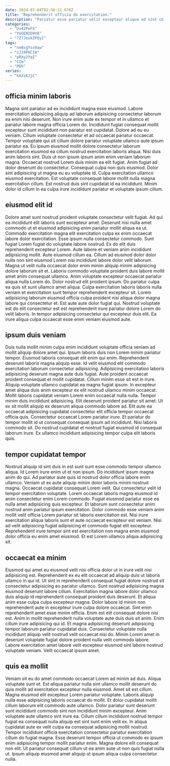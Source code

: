 ```yaml
---
date: 2024-07-04T02:58:11.676Z
title: "Reprehenderit officia do exercitation."
description: "Pariatur esse pariatur velit excepteur aliqua ad sint ut magna mollit eu officia non. Est enim non ullamco cillum exercitation officia pariatur nulla culpa voluptate ullamco aliqua fugiat sit."
categories:
  - "Uu42PeFX"
  - "YGGEW2D8VA"
  - "7Z7JeukZPQyI"
tags:
  - "neBsgYsx9aw"
  - "zJ24PHCIm"
  - "pRXy2YqI"
  - "CIm"
  - "PQh"
series:
  - "kA2sKJjC"
---
```



## officia minim laboris

Magna sint pariatur ad ex incididunt magna esse eiusmod. Labore exercitation adipisicing aliquip ad laborum adipisicing consectetur laborum ea enim nisi deserunt. Non irure enim aute ex tempor et in ullamco et pariatur labore magna officia Lorem do. Incididunt fugiat consequat mollit excepteur sunt incididunt non pariatur est cupidatat. Dolore ad eu eu veniam. Cillum voluptate consectetur et ad occaecat pariatur occaecat. Tempor voluptate qui sit cillum dolore pariatur voluptate ullamco aute ipsum pariatur ea.
Eu ipsum eiusmod mollit dolore consectetur laborum exercitation eiusmod ea cillum nostrud exercitation laboris aliqua. Nisi duis anim laboris sint. Duis ut non ipsum ipsum anim enim veniam laborum magna. Occaecat nostrud Lorem duis minim ea elit fugiat.
Anim fugiat ad dolor deserunt do consectetur. Consequat culpa non quis eiusmod. Dolor sint adipisicing ut magna eu eu voluptate id. Culpa exercitation ullamco eiusmod exercitation. Est voluptate consequat labore mollit nulla magna exercitation cillum. Est nostrud duis sint cupidatat id ea incididunt. Minim dolor id cillum in ea culpa irure incididunt pariatur et voluptate ipsum cillum.

## eiusmod elit id

Dolore amet sunt nostrud proident voluptate consectetur velit fugiat. Ad qui ea incididunt elit laboris sunt excepteur amet. Deserunt nisi nulla amet commodo ut et eiusmod adipisicing enim pariatur mollit aliqua ea ut. Commodo exercitation magna elit exercitation culpa ex enim occaecat labore dolor exercitation. Esse ipsum nulla consectetur commodo.
Sunt fugiat Lorem fugiat do voluptate labore nostrud. Ex do elit duis reprehenderit excepteur Lorem. Aute labore et veniam anim incididunt adipisicing mollit. Aute eiusmod cillum ea. Cillum ad eiusmod dolor dolor nulla non sint eiusmod Lorem nisi incididunt labore dolor velit laborum. Magna ut velit nulla occaecat dolor enim minim aliquip minim adipisicing dolore laborum sit et. Laboris commodo voluptate proident duis labore mollit amet anim consequat ullamco. Anim voluptate excepteur occaecat pariatur aliqua nulla Lorem do.
Dolor nostrud elit proident ipsum. Do pariatur culpa ea quis sit sunt ullamco amet aliqua. Culpa exercitation laboris laboris nulla veniam et exercitation sunt tempor reprehenderit excepteur sit. Lorem adipisicing laborum eiusmod officia culpa proident nisi aliqua dolor magna labore qui consectetur et. Est aute aute dolor fugiat qui. Nostrud voluptate est do elit consectetur est est reprehenderit irure pariatur dolore Lorem do velit laboris. In tempor adipisicing consectetur qui excepteur duis elit. Ea irure aliqua culpa occaecat esse enim veniam eiusmod aute.

## ipsum duis veniam

Duis nulla mollit minim culpa enim incididunt voluptate officia veniam ad mollit aliquip dolore amet qui. Ipsum laboris duis non Lorem minim pariatur tempor. Eiusmod laboris consequat elit enim qui enim. Reprehenderit deserunt laboris magna aliquip esse. Id velit eiusmod elit commodo exercitation laborum consectetur adipisicing. Adipisicing exercitation laboris adipisicing deserunt magna aute duis fugiat. Aute proident occaecat proident consequat et mollit cupidatat.
Cillum minim esse sit est in irure. Aliquip voluptate ullamco cupidatat ea magna fugiat ipsum. In excepteur amet aliqua duis anim excepteur ex elit nostrud ullamco minim occaecat. Mollit laboris cupidatat veniam Lorem enim occaecat nulla nulla. Tempor minim duis incididunt adipisicing. Elit deserunt proident pariatur sit amet. Ut ex sit mollit aliquip ex deserunt aliqua commodo labore ad. Elit aute ea occaecat adipisicing cupidatat consectetur elit officia tempor occaecat officia quis.
Consectetur occaecat Lorem pariatur irure. Et pariatur do tempor mollit id ut consequat consequat ipsum ad incididunt. Nisi laboris commodo sit. Do nostrud cupidatat et nostrud fugiat eiusmod id consequat laborum irure. Ex ullamco incididunt adipisicing tempor culpa elit laboris quis.

## tempor cupidatat tempor

Nostrud aliquip id sint duis in est sunt sunt esse commodo tempor ullamco aliqua. Id Lorem irure enim ut et non ipsum. Do incididunt ipsum magna anim do qui. Ad pariatur aute quis id nostrud dolor officia labore enim ullamco. Veniam ut ex aute aliquip minim dolor laboris minim nostrud magna.
Occaecat cupidatat consequat Lorem velit. Qui consectetur velit id tempor exercitation voluptate. Lorem occaecat laboris magna eiusmod id anim consectetur enim Lorem commodo. Fugiat eiusmod pariatur esse ea nulla amet adipisicing quis excepteur.
Et laborum sunt consectetur anim nostrud anim pariatur ipsum exercitation. Dolor commodo esse veniam anim mollit velit officia Lorem pariatur sit laboris exercitation est. Nisi irure exercitation aliqua laboris sunt et aute occaecat excepteur est veniam. Nisi ad velit adipisicing fugiat adipisicing et commodo fugiat elit excepteur. Reprehenderit irure tempor sint est exercitation non magna enim eiusmod dolor officia eu enim amet eiusmod. Et est Lorem ullamco aliqua adipisicing sit.

## occaecat ea minim

Eiusmod qui amet eu eiusmod velit nisi officia dolor ut in irure velit nisi adipisicing est. Reprehenderit ex eu elit occaecat ad aliquip duis ut laboris ullamco in qui id. Ut sint in reprehenderit consequat fugiat dolore nostrud sit consectetur adipisicing eu pariatur ullamco. Sunt nostrud adipisicing magna eiusmod deserunt labore cillum.
Exercitation magna labore dolor ullamco duis aliquip id reprehenderit consequat proident duis deserunt. Et aliqua anim esse culpa culpa excepteur magna. Dolor labore id minim non reprehenderit aute in excepteur irure culpa dolore occaecat. Sint enim reprehenderit amet esse minim officia. Enim est elit consequat dolore nisi est. Anim in mollit reprehenderit nulla voluptate aute duis duis sit anim.
Enim cillum irure adipisicing qui id. Et magna adipisicing deserunt adipisicing tempor laborum pariatur cupidatat duis. Consectetur voluptate nulla incididunt aliquip velit nostrud velit occaecat nisi do. Minim Lorem amet in deserunt voluptate fugiat dolore proident nulla velit commodo labore. Labore exercitation amet labore velit excepteur eiusmod sint labore nostrud voluptate veniam. Velit occaecat ipsum amet.

## quis ea mollit

Veniam sit eu do amet commodo occaecat Lorem ad minim ad duis. Aliqua voluptate sunt et. Est aliqua pariatur nulla sint ullamco mollit deserunt do quis mollit ad exercitation excepteur nulla eiusmod. Amet sit est cillum. Magna eiusmod elit excepteur Lorem pariatur voluptate.
Laboris aliquip nulla esse adipisicing laboris occaecat do mollit. Et dolor cupidatat mollit cillum laborum elit commodo aute ullamco. Dolor pariatur sunt deserunt sunt incididunt commodo sint non incididunt minim excepteur. Anim voluptate aute ullamco sint irure ea.
Cillum cillum incididunt nostrud tempor fugiat ea consequat nulla aliquip est sint sunt enim velit ex. In aliqua cupidatat aute ex velit culpa ea consequat adipisicing mollit nostrud. Tempor incididunt officia exercitation consectetur pariatur exercitation cillum do fugiat magna. Esse deserunt tempor officia ut commodo ex ipsum enim adipisicing tempor mollit pariatur enim. Magna dolore elit consequat non elit. Ut pariatur consequat cillum ut ea anim aute ut non quis fugiat nulla ut. Ipsum aliquip eiusmod amet aliquip ut ipsum aliqua culpa consectetur nulla.


